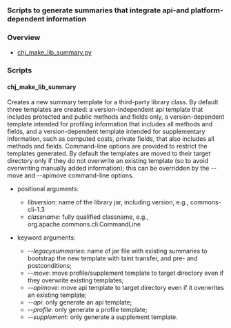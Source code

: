 ### Scripts to generate summaries that integrate api-and platform-dependent information

### Overview

- [chj_make_lib_summary.py](#chj_make_lib_summary)

### Scripts

#### chj_make_lib_summary
Creates a new summary template for a third-party library class. By
default three templates are created: a version-independent api
template that includes protected and public methods and fields
only, a version-dependent template intended for profiling information
that includes all methods and fields, and a version-dependent template
intended for supplementary information, such as computed costs,
private fields, that also includes all methods and fields.
Command-line options are provided to restrict the templates generated.
By default the templates are moved to their target directory only if
they do not overwrite an existing template (so to avoid overwriting
manually added information); this can be overridden by the --move and
--apimove command-line options.
- positional arguments:
  - *libversion*: name of the library jar, including version, e.g.,
    commons-cli-1.3
  - *classname*: fully qualified classname, e.g.,
    org.apache.commons.cli.CommandLine

- keyword arguments:
  - *--legacysummaries*: name of jar file with existing summaries to
    bootstrap the new template with taint transfer, and pre- and
    postconditions;
  - *--move*: move profile/supplement template to target directory
    even if they overwrite existing templates;
  - *--apimove*: move api template to target directory even if it
    overwrites an existing template;
  - *--api*: only generate an api template;
  - *--profile*: only generate a profile template;
  - *--supplement*: only generate a supplement template.

